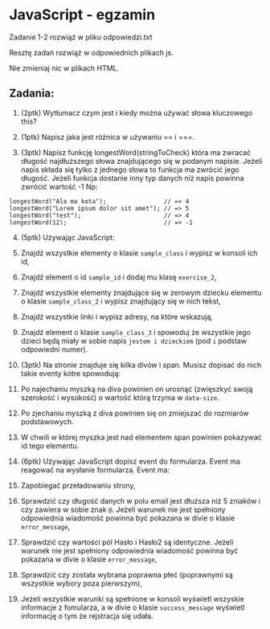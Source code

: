 # JavaScript - egzamin

Zadanie 1-2 rozwiąż w pliku odpowiedzi.txt

Resztę zadań rozwiąż w odpowiednich plikach js.

Nie zmieniaj nic w plikach HTML.

## Zadania:
1. (2ptk) Wytłumacz czym jest i kiedy można używać słowa kluczowego this?

2. (1ptk) Napisz jaka jest różnica w używaniu == i ===.

3. (3ptk) Napisz funkcję longestWord(stringToCheck) która ma zwracać długość najdłuższego słowa znajdującego się w podanym napisie. Jeżeli napis składa się tylko z jednego słowa to funkcja ma zwrócić jego długość. Jeżeli funkcja dostanie inny typ danych niż napis powinna zwrócić wartość -1
Np:
  ```
  longestWord("Ala ma kota");                // => 4
  longestWord("Lorem ipsum dolor sit amet"); // => 5
  longestWord("test");                       // => 4
  longestWord(12);                           // => -1
  ```

4. (5ptk) Używając JavaScript:
  1. Znajdź wszystkie elementy o klasie ```sample_class``` i wypisz w konsoli ich id,
  2. Znajdź element o id ```sample_id``` i dodaj mu klasę ```exercise_2```,
  3. Znajdź wszystkie elementy znajdujące się w zerowym dziecku elementu o klasie ```sample_class_2``` i wypisz znajdujący się w nich tekst,
  4. Znajdź wszystkie linki i wypisz adresy, na które wskazują,
  5. Znajdź element o klasie ```sample_class_3``` i spowoduj że wszystkie jego dzieci będą miały w sobie napis ```jestem i dzieckiem``` (pod ```i``` podstaw odpowiedni numer).

5. (3ptk) Na stronie znajduje się kilka divów i span. Musisz dopisać do nich takie eventy kótre spowodują:
  1. Po najechaniu myszką na diva powinien on urosnąć (zwięszkyć swoją szerokość i wysokość) o wartość którą trzyma w ```data-size```.
  2. Po zjechaniu myszką z diva powinien się on zmiejszać do rozmiarów podstawowych.
  3. W chwili w której myszka jest nad elementem span powinien pokazywać id tego elementu.

6. (6ptk) Używając JavaScript dopisz event do formularza. Event ma reagować na wysłanie formularza. Event ma:
  1. Zapobiegać przeładowaniu strony,
  2. Sprawdzić czy długość danych w polu email jest dłuższa niż 5 zniaków i czy zawiera w sobie znak `@`. Jeżeli warunek nie jest spełniony odpowiednia wiadomość powinna być pokazana w divie o klasie ```error_message```,
  3. Sprawdzić czy wartości pól Hasło i Hasło2 są identyczne. Jeżeli warunek nie jest spełniony odpowiednia wiadomość powinna być pokazana w divie o klasie ```error_message```,
  4. Sprawdzić czy została wybrana poprawna płeć (poprawnymi są wszystkie wybory poza pierwszym),
  5. Jeżeli wszystkie warunki są spełnione w konsoli wyświetl wszyskie informacje z fomularza, a w divie o klasie ```success_message``` wyświetl informację o tym że rejstracja się udała.
